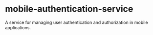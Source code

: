 # mobile-authentication-service
A service for managing user authentication and authorization in mobile applications.
